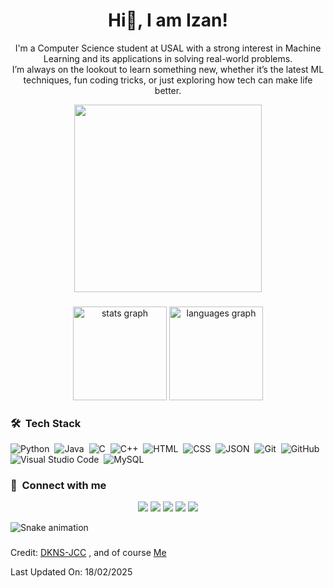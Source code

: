 <h1 align="center">Hi👋, I am Izan!</h1>

<p align="center" width="150px"> I'm a Computer Science student at USAL with a strong interest in Machine Learning and its applications in solving real-world problems. <br>I’m always on the lookout to learn something new, whether it’s the latest ML techniques, fun coding tricks, or just exploring how tech can make life better. </p>

<p align="center">
  <img src="https://i.giphy.com/media/v1.Y2lkPTc5MGI3NjExaTBtbXFwMGZnNDI1dnR6Ynp3M2gycnRqaDBxZzBkODI2MmtnaTdidiZlcD12MV9pbnRlcm5hbF9naWZfYnlfaWQmY3Q9Zw/maNB0qAiRVAty/giphy.gif" width="300">
</p>

###

<div align="center">
  <img src="https://github-readme-stats.vercel.app/api?username=Izanosky&hide_title=false&hide_rank=false&show_icons=true&include_all_commits=true&count_private=true&disable_animations=false&theme=chartreuse-dark&locale=en&hide_border=false" height="150" alt="stats graph"  />
  <img src="https://github-readme-stats.vercel.app/api/top-langs?username=Izanosky&locale=en&hide_title=false&layout=compact&card_width=320&langs_count=5&theme=chartreuse-dark&hide_border=false" height="150" alt="languages graph"  />
</div>

### 🛠 &nbsp;Tech Stack

![Python](https://img.shields.io/badge/-Python-05122A?style=flat&logo=python)&nbsp;
![Java](https://img.shields.io/badge/-Java-05122A?style=flat&logo=Java&logoColor=FFA518)&nbsp;
![C](https://img.shields.io/badge/-C-05122A?style=flat&logo=C&logoColor=A8B9CC)&nbsp;
![C++](https://img.shields.io/badge/-C++-05122A?style=flat&logo=C%2B%2B&logoColor=00599C)&nbsp;
![HTML](https://img.shields.io/badge/-HTML-05122A?style=flat&logo=HTML5)&nbsp;
![CSS](https://img.shields.io/badge/-CSS-05122A?style=flat&logo=CSS3&logoColor=1572B6)&nbsp;
![JSON](https://img.shields.io/badge/-JSON-05122A?style=flat&logo=json&logoColor=000000)&nbsp;
![Git](https://img.shields.io/badge/-Git-05122A?style=flat&logo=git)&nbsp;
![GitHub](https://img.shields.io/badge/-GitHub-05122A?style=flat&logo=github)&nbsp;
![Visual Studio Code](https://img.shields.io/badge/-Visual%20Studio%20Code-05122A?style=flat&logo=visual-studio-code&logoColor=007ACC)&nbsp;
![MySQL](https://img.shields.io/badge/-MySQL-05122A?style=flat&logo=mysql&logoColor=4479A1)&nbsp;

### :link: &nbsp;Connect with me

<p align="center">
<a href="https://www.linkedin.com/in/izan-jim%C3%A9nez-chaves-45414a327/"><img src="https://img.shields.io/badge/-Linkedin-0077B5?style=for-the-badge&logo=Linkedin&logoColor=white"/></a>
<a href="mailto:izanjc04@gmail.com"><img src="https://img.shields.io/badge/-Gmail-D14836?style=for-the-badge&logo=Gmail&logoColor=white"/></a>
<a href="https://www.instagram.com/_izanossky/"><img src="https://img.shields.io/badge/-Instagram-E4405F?style=for-the-badge&logo=Instagram&logoColor=white"/></a>
<a href="https://leetcode.com/u/izanosky/"><img src="https://img.shields.io/badge/-Leetcode-FFA116?style=for-the-badge&logo=leetcode&logoColor=white"/></a>
<a href="https://x.com/_izanossky_"><img src="https://img.shields.io/badge/-X / Twitter-000000?style=for-the-badge&logo=X&logoColor=white"/></a>
</p>

<img src="https://raw.githubusercontent.com/Izanosky/Izanosky/output/snake.svg" alt="Snake animation" />

###

Credit: [DKNS-JCC](https://github.com/dkns-jcc)
        , and of course [Me](https://github.com/Izanosky)

Last Updated On: 18/02/2025

